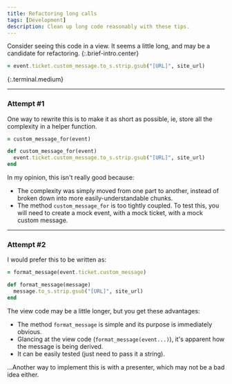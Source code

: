 ```yaml
---
title: Refactoring long calls
tags: [Development]
description: Clean up long code reasonably with these tips.
---
```


Consider seeing this code in a view. It seems a little long, and may be a candidate for refactoring.
{:.brief-intro.center}

```ruby
= event.ticket.custom_message.to_s.strip.gsub("[URL]", site_url)
```
{:.terminal.medium}

----

### Attempt #1
One way to rewrite this is to make it as short as possible, ie, store all the complexity in a helper function.

```ruby
= custom_message_for(event)
```

```ruby
def custom_message_for(event)
  event.ticket.custom_message.to_s.strip.gsub("[URL]", site_url)
end
```

In my opinion, this isn't really good because:

 * The complexity was simply moved from one part to another, instead of broken down into more easily-understandable chunks.
 * The method `custom_message_for` is too tightly coupled. To test this, you will need to create a mock event, with a mock ticket, with a mock custom message.

----

### Attempt #2
I would prefer this to be written as:

```ruby
= format_message(event.ticket.custom_message)
```

```ruby
def format_message(message)
  message.to_s.strip.gsub("[URL]", site_url)
end
```

The view code may be a little longer, but you get these advantages:

 * The method `format_message` is simple and its purpose is immediately obvious.
 * Glancing at the view code (`format_message(event...)`), it's apparent how the message is being derived.
 * It can be easily tested (just need to pass it a string).

...Another way to implement this is with a presenter, which may not be a bad idea either.
